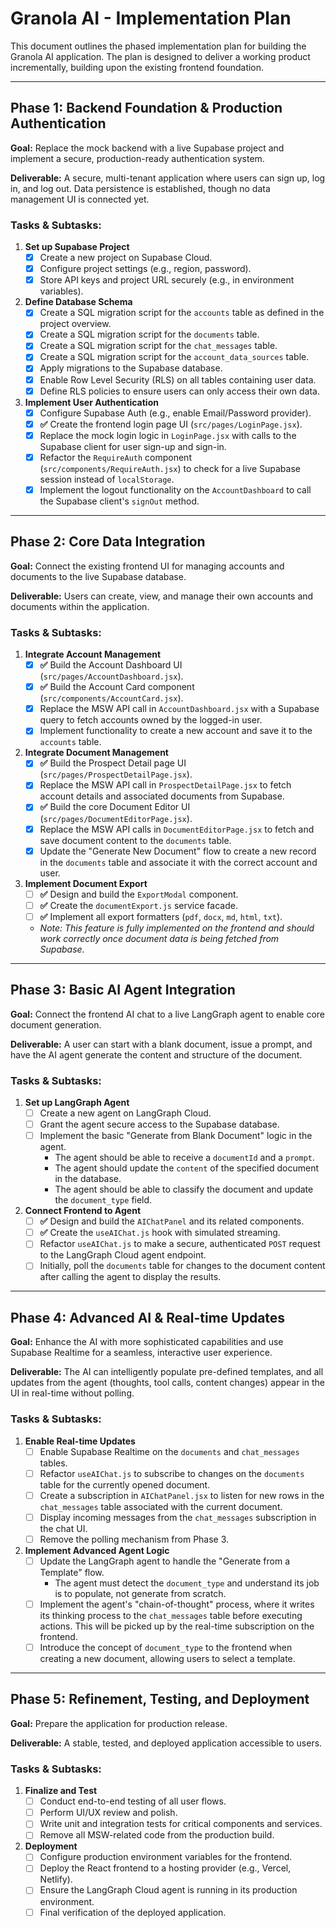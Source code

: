 # Granola AI - Implementation Plan

This document outlines the phased implementation plan for building the Granola AI application. The plan is designed to deliver a working product incrementally, building upon the existing frontend foundation.

---

## Phase 1: Backend Foundation & Production Authentication

**Goal:** Replace the mock backend with a live Supabase project and implement a secure, production-ready authentication system.

**Deliverable:** A secure, multi-tenant application where users can sign up, log in, and log out. Data persistence is established, though no data management UI is connected yet.

### Tasks & Subtasks:

1.  **Set up Supabase Project**
    *   [X] Create a new project on Supabase Cloud.
    *   [X] Configure project settings (e.g., region, password).
    *   [X] Store API keys and project URL securely (e.g., in environment variables).

2.  **Define Database Schema**
    *   [X] Create a SQL migration script for the `accounts` table as defined in the project overview.
    *   [X] Create a SQL migration script for the `documents` table.
    *   [X] Create a SQL migration script for the `chat_messages` table.
    *   [X] Create a SQL migration script for the `account_data_sources` table.
    *   [X] Apply migrations to the Supabase database.
    *   [X] Enable Row Level Security (RLS) on all tables containing user data.
    *   [X] Define RLS policies to ensure users can only access their own data.

3.  **Implement User Authentication**
    *   [X] Configure Supabase Auth (e.g., enable Email/Password provider).
    *   [X] **✅** Create the frontend login page UI (`src/pages/LoginPage.jsx`).
    *   [X] Replace the mock login logic in `LoginPage.jsx` with calls to the Supabase client for user sign-up and sign-in.
    *   [X] Refactor the `RequireAuth` component (`src/components/RequireAuth.jsx`) to check for a live Supabase session instead of `localStorage`.
    *   [X] Implement the logout functionality on the `AccountDashboard` to call the Supabase client's `signOut` method.

---

## Phase 2: Core Data Integration

**Goal:** Connect the existing frontend UI for managing accounts and documents to the live Supabase database.

**Deliverable:** Users can create, view, and manage their own accounts and documents within the application.

### Tasks & Subtasks:

1.  **Integrate Account Management**
    *   [X] **✅** Build the Account Dashboard UI (`src/pages/AccountDashboard.jsx`).
    *   [X] **✅** Build the Account Card component (`src/components/AccountCard.jsx`).
    *   [X] Replace the MSW API call in `AccountDashboard.jsx` with a Supabase query to fetch accounts owned by the logged-in user.
    *   [X] Implement functionality to create a new account and save it to the `accounts` table.

2.  **Integrate Document Management**
    *   [X] **✅** Build the Prospect Detail page UI (`src/pages/ProspectDetailPage.jsx`).
    *   [X] Replace the MSW API call in `ProspectDetailPage.jsx` to fetch account details and associated documents from Supabase.
    *   [X] **✅** Build the core Document Editor UI (`src/pages/DocumentEditorPage.jsx`).
    *   [X] Replace the MSW API calls in `DocumentEditorPage.jsx` to fetch and save document content to the `documents` table.
    *   [X] Update the "Generate New Document" flow to create a new record in the `documents` table and associate it with the correct account and user.

3.  **Implement Document Export**
    *   [ ] **✅** Design and build the `ExportModal` component.
    *   [ ] **✅** Create the `documentExport.js` service facade.
    *   [ ] **✅** Implement all export formatters (`pdf`, `docx`, `md`, `html`, `txt`).
    *   *Note: This feature is fully implemented on the frontend and should work correctly once document data is being fetched from Supabase.*

---

## Phase 3: Basic AI Agent Integration

**Goal:** Connect the frontend AI chat to a live LangGraph agent to enable core document generation.

**Deliverable:** A user can start with a blank document, issue a prompt, and have the AI agent generate the content and structure of the document.

### Tasks & Subtasks:

1.  **Set up LangGraph Agent**
    *   [ ] Create a new agent on LangGraph Cloud.
    *   [ ] Grant the agent secure access to the Supabase database.
    *   [ ] Implement the basic "Generate from Blank Document" logic in the agent.
        *   The agent should be able to receive a `documentId` and a `prompt`.
        *   The agent should update the `content` of the specified document in the database.
        *   The agent should be able to classify the document and update the `document_type` field.

2.  **Connect Frontend to Agent**
    *   [ ] **✅** Design and build the `AIChatPanel` and its related components.
    *   [ ] **✅** Create the `useAIChat.js` hook with simulated streaming.
    *   [ ] Refactor `useAIChat.js` to make a secure, authenticated `POST` request to the LangGraph Cloud agent endpoint.
    *   [ ] Initially, poll the `documents` table for changes to the document content after calling the agent to display the results.

---

## Phase 4: Advanced AI & Real-time Updates

**Goal:** Enhance the AI with more sophisticated capabilities and use Supabase Realtime for a seamless, interactive user experience.

**Deliverable:** The AI can intelligently populate pre-defined templates, and all updates from the agent (thoughts, tool calls, content changes) appear in the UI in real-time without polling.

### Tasks & Subtasks:

1.  **Enable Real-time Updates**
    *   [ ] Enable Supabase Realtime on the `documents` and `chat_messages` tables.
    *   [ ] Refactor `useAIChat.js` to subscribe to changes on the `documents` table for the currently opened document.
    *   [ ] Create a subscription in `AIChatPanel.jsx` to listen for new rows in the `chat_messages` table associated with the current document.
    *   [ ] Display incoming messages from the `chat_messages` subscription in the chat UI.
    *   [ ] Remove the polling mechanism from Phase 3.

2.  **Implement Advanced Agent Logic**
    *   [ ] Update the LangGraph agent to handle the "Generate from a Template" flow.
        *   The agent must detect the `document_type` and understand its job is to populate, not generate from scratch.
    *   [ ] Implement the agent's "chain-of-thought" process, where it writes its thinking process to the `chat_messages` table before executing actions. This will be picked up by the real-time subscription on the frontend.
    *   [ ] Introduce the concept of `document_type` to the frontend when creating a new document, allowing users to select a template.

---

## Phase 5: Refinement, Testing, and Deployment

**Goal:** Prepare the application for production release.

**Deliverable:** A stable, tested, and deployed application accessible to users.

### Tasks & Subtasks:

1.  **Finalize and Test**
    *   [ ] Conduct end-to-end testing of all user flows.
    *   [ ] Perform UI/UX review and polish.
    *   [ ] Write unit and integration tests for critical components and services.
    *   [ ] Remove all MSW-related code from the production build.

2.  **Deployment**
    *   [ ] Configure production environment variables for the frontend.
    *   [ ] Deploy the React frontend to a hosting provider (e.g., Vercel, Netlify).
    *   [ ] Ensure the LangGraph Cloud agent is running in its production environment.
    *   [ ] Final verification of the deployed application. 